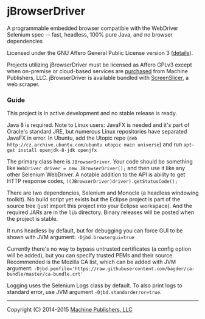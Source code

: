 # jBrowserDriver
A programmable embedded browser compatible with the WebDriver Selenium spec -- fast, headless, 100% pure Java, and no browser dependencies

Licensed under the GNU Affero General Public License version 3 ([details](https://raw.githubusercontent.com/MachinePublishers/jBrowserDriver/master/LICENSE)).

Projects utilizing jBrowserDriver must be licensed as Affero GPLv3 except when on-premise or cloud-based services are [purchased](https://screenslicer.com/pricing) from Machine Publishers, LLC. jBrowserDriver is available bundled with [ScreenSlicer](https://github.com/MachinePublishers/ScreenSlicer), a web scraper.

### Guide
This project is in active development and no stable release is ready.

Java 8 is required. Note to Linux users: JavaFX is needed and it's part of Oracle's standard JRE, but numerous Linux repositories have separated JavaFX in error. In Ubuntu, add the Utopic repo (`deb http://cz.archive.ubuntu.com/ubuntu utopic main universe`) and run `apt-get install openjdk-8-jdk openjfx`

The primary class here is `JBrowserDriver`. Your code should be something like `WebDriver driver = new JBrowserDriver();` and then use it like any other Selenium WebDriver. A notable addition to the API is ability to get HTTP response codes, `((JBrowserDriver)driver).getStatusCode();`

There are two dependencies, Selenium and Monocle (a headless windowing toolkit). No build script yet exists but the Eclipse project is part of the source tree (just import this project into your Eclipse workspace). And the required JARs are in the `lib` directory. Binary releases will be posted when the project is stable.

It runs headless by default, but for debugging you can force GUI to be shown with JVM argument: `-Djbd.browsergui=true`

Currently there's no way to bypass untrusted certificates (a config option will be added), but you can specify trusted PEMs and their source. Recommended is the Mozilla CA list, which can be added with JVM argument: `-Djbd.pemfile='https://raw.githubusercontent.com/bagder/ca-bundle/master/ca-bundle.crt'`

Logging uses the Selenium Logs class by default. To also print logs to standard error, use JVM argument `-Djbd.standarderror=true`.

- - -

Copyright (C) 2014-2015 [Machine Publishers, LLC](https://machinepublishers.com)

